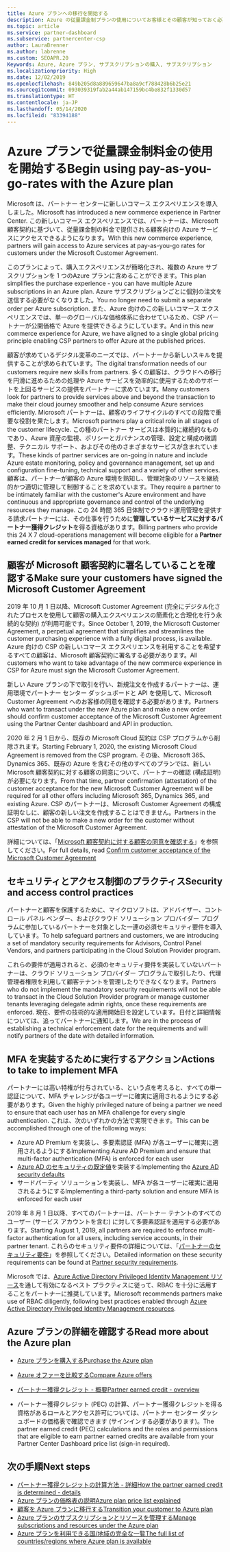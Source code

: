 ```yaml
---
title: Azure プランへの移行を開始する
description: Azure の従量課金制プランの使用についてお客様とその顧客が知っておく必要があること (最初の手順、セキュリティに関する注意事項、開始方法など) を説明します。
ms.topic: article
ms.service: partner-dashboard
ms.subservice: partnercenter-csp
author: LauraBrenner
ms.author: labrenne
ms.custom: SEOAPR.20
Keywords: Azure, Azure プラン, サブスクリプションの購入, サブスクリプション
ms.localizationpriority: High
ms.date: 12/02/2019
ms.openlocfilehash: 849b205d8a889659647ba8a9cf788428b6b25e21
ms.sourcegitcommit: 093039319fab2a44ab147159bc4be832f1330d57
ms.translationtype: HT
ms.contentlocale: ja-JP
ms.lasthandoff: 05/14/2020
ms.locfileid: "83394188"
---
```

# <a name="begin-using-pay-as-you-go-rates-with-the-azure-plan"></a><span data-ttu-id="09cd5-104">Azure プランで従量課金制料金の使用を開始する</span><span class="sxs-lookup"><span data-stu-id="09cd5-104">Begin using pay-as-you-go-rates with the Azure plan</span></span>

<span data-ttu-id="09cd5-105">Microsoft は、パートナー センターに新しいコマース エクスペリエンスを導入しました。</span><span class="sxs-lookup"><span data-stu-id="09cd5-105">Microsoft has introduced a new commerce experience in Partner Center.</span></span>  <span data-ttu-id="09cd5-106">この新しいコマース エクスペリエンスでは、パートナーは、Microsoft 顧客契約に基づいて、従量課金制の料金で提供される顧客向けの Azure サービスにアクセスできるようになります。</span><span class="sxs-lookup"><span data-stu-id="09cd5-106">With this new commerce experience, partners will gain access to Azure services at pay-as-you-go rates for customers under the Microsoft Customer Agreement.</span></span>

<span data-ttu-id="09cd5-107">このプランによって、購入エクスペリエンスが簡略化され、複数の Azure サブスクリプションを 1 つのAzure プランに含めることができます。</span><span class="sxs-lookup"><span data-stu-id="09cd5-107">This plan simplifies the purchase experience - you can have multiple Azure subscriptions in an Azure plan.</span></span> <span data-ttu-id="09cd5-108">Azure サブスクリプションごとに個別の注文を送信する必要がなくなりました。</span><span class="sxs-lookup"><span data-stu-id="09cd5-108">You no longer need to submit a separate order per Azure subscription.</span></span> <span data-ttu-id="09cd5-109">また、Azure 向けのこの新しいコマース エクスペリエンスでは、単一のグローバルな価格体系に合わせているため、CSP パートナーが公開価格で Azure を提供できるようにしています。</span><span class="sxs-lookup"><span data-stu-id="09cd5-109">And in this new commerce experience for Azure, we have aligned to a single global pricing principle enabling CSP partners to offer Azure at the published prices.</span></span>

<span data-ttu-id="09cd5-110">顧客が求めているデジタル変革のニーズでは、パートナーから新しいスキルを提供することが求められています。</span><span class="sxs-lookup"><span data-stu-id="09cd5-110">The digital transformation needs of our customers require new skills from partners.</span></span> <span data-ttu-id="09cd5-111">多くの顧客は、クラウドへの移行を円滑に進めるための処理や Azure サービスを効率的に使用するためのサポートを上回るサービスの提供をパートナーに求めています。</span><span class="sxs-lookup"><span data-stu-id="09cd5-111">Many customers look for partners to provide services above and beyond the transaction to make their cloud journey smoother and help consume Azure services efficiently.</span></span> <span data-ttu-id="09cd5-112">Microsoft パートナーは、顧客のライフサイクルのすべての段階で重要な役割を果たします。</span><span class="sxs-lookup"><span data-stu-id="09cd5-112">Microsoft partners play a critical role in all stages of the customer lifecycle.</span></span> <span data-ttu-id="09cd5-113">この種のパートナー サービスは本質的に継続的なものであり、Azure 資産の監視、ポリシーとガバナンスの管理、設定と構成の微調整、テクニカル サポート、およびその他のさまざまなサービスが含まれています。</span><span class="sxs-lookup"><span data-stu-id="09cd5-113">These kinds of partner services are on-going in nature and include Azure estate monitoring, policy and governance management, set up and configuration fine-tuning, technical support and a variety of other services.</span></span> <span data-ttu-id="09cd5-114">顧客は、パートナーが顧客の Azure 環境を熟知し、管理対象のリソースを継続的かつ適切に管理して制御することを求めています。</span><span class="sxs-lookup"><span data-stu-id="09cd5-114">They require a partner to be intimately familiar with the customer's Azure environment and have continuous and appropriate governance and control of the underlying resources they manage.</span></span> <span data-ttu-id="09cd5-115">この 24 時間 365 日体制でクラウド運用管理を提供する請求パートナーには、その仕事を行うために**管理しているサービスに対するパートナー獲得クレジット**を得る資格があります。</span><span class="sxs-lookup"><span data-stu-id="09cd5-115">Billing partners who provide this 24 X 7 cloud-operations management will become eligible for a **Partner earned credit for services managed** for that work.</span></span>

## <a name="make-sure-your-customers-have-signed-the-microsoft-customer-agreement"></a><span data-ttu-id="09cd5-116">顧客が Microsoft 顧客契約に署名していることを確認する</span><span class="sxs-lookup"><span data-stu-id="09cd5-116">Make sure your customers have signed the Microsoft Customer Agreement</span></span>

<span data-ttu-id="09cd5-117">2019 年 10 月 1 日以降、Microsoft Customer Agreement (完全にデジタル化されたプロセスを使用して顧客の購入エクスペリエンスの簡素化と合理化を行う永続的な契約) が利用可能です。</span><span class="sxs-lookup"><span data-stu-id="09cd5-117">Since October 1, 2019, the Microsoft Customer Agreement, a perpetual agreement that simplifies and streamlines the customer purchasing experience with a fully digital process, is available.</span></span> <span data-ttu-id="09cd5-118">Azure 向けの CSP の新しいコマース エクスペリエンスを利用することを希望するすべての顧客は、Microsoft 顧客契約に署名する必要があります。</span><span class="sxs-lookup"><span data-stu-id="09cd5-118">All customers who want to take advantage of the new commerce experience in CSP for Azure must sign the Microsoft Customer Agreement.</span></span>

<span data-ttu-id="09cd5-119">新しい Azure プランの下で取引を行い、新規注文を作成するパートナーは、運用環境でパートナー センター ダッシュボードと API を使用して、Microsoft Customer Agreement へのお客様の同意を確認する必要があります。</span><span class="sxs-lookup"><span data-stu-id="09cd5-119">Partners who want to transact under the new Azure plan and make a new order should confirm customer acceptance of the Microsoft Customer Agreement using the Partner Center dashboard and API in production.</span></span>

<span data-ttu-id="09cd5-120">2020 年 2 月 1 日から、既存の Microsoft Cloud 契約は CSP プログラムから削除されます。</span><span class="sxs-lookup"><span data-stu-id="09cd5-120">Starting February 1, 2020, the existing Microsoft Cloud Agreement is removed from the CSP program.</span></span> <span data-ttu-id="09cd5-121">その後、Microsoft 365、Dynamics 365、既存の Azure を含むその他のすべてのプランでは、新しい Microsoft 顧客契約に対する顧客の同意について、パートナーの確認 (構成証明) が必要になります。</span><span class="sxs-lookup"><span data-stu-id="09cd5-121">From that time, partner confirmation (attestation) of the customer acceptance for the new Microsoft Customer Agreement will be required for all other offers including Microsoft 365, Dynamics 365, and existing Azure.</span></span> <span data-ttu-id="09cd5-122">CSP のパートナーは、Microsoft Customer Agreement の構成証明なしに、顧客の新しい注文を作成することはできません。</span><span class="sxs-lookup"><span data-stu-id="09cd5-122">Partners in the CSP will not be able to make a new order for the customer without attestation of the Microsoft Customer Agreement.</span></span>

<span data-ttu-id="09cd5-123">詳細については、「[Microsoft 顧客契約に対する顧客の同意を確認する](confirm-customer-agreement.md)」を参照してください。</span><span class="sxs-lookup"><span data-stu-id="09cd5-123">For full details, read [Confirm customer acceptance of the Microsoft Customer Agreement](confirm-customer-agreement.md)</span></span>

## <a name="security-and-access-control-practices"></a><span data-ttu-id="09cd5-124">セキュリティとアクセス制御のプラクティス</span><span class="sxs-lookup"><span data-stu-id="09cd5-124">Security and access control practices</span></span>

<span data-ttu-id="09cd5-125">パートナーと顧客を保護するために、マイクロソフトは、アドバイザー、コントロール パネル ベンダー、およびクラウド ソリューション プロバイダー プログラムに参加しているパートナーを対象とした一連の必須セキュリティ要件を導入しています。</span><span class="sxs-lookup"><span data-stu-id="09cd5-125">To help safeguard partners and customers, we are introducing a set of mandatory security requirements for Advisors, Control Panel Vendors, and partners participating in the Cloud Solution Provider program.</span></span>

<span data-ttu-id="09cd5-126">これらの要件が適用されると、必須のセキュリティ要件を実装していないパートナーは、クラウド ソリューション プロバイダー プログラムで取引したり、代理管理者権限を利用して顧客テナントを管理したりできなくなります。</span><span class="sxs-lookup"><span data-stu-id="09cd5-126">Partners who do not implement the mandatory security requirements will not be able to transact in the Cloud Solution Provider program or manage customer tenants leveraging delegate admin rights, once these requirements are enforced.</span></span> <span data-ttu-id="09cd5-127">現在、要件の技術的な適用開始日を設定しています。日付と詳細情報については、追ってパートナーに通知します。</span><span class="sxs-lookup"><span data-stu-id="09cd5-127">We are in the process of establishing a technical enforcement date for the requirements and will notify partners of the date with detailed information.</span></span>

## <a name="actions-to-take-to-implement-mfa"></a><span data-ttu-id="09cd5-128">MFA を実装するために実行するアクション</span><span class="sxs-lookup"><span data-stu-id="09cd5-128">Actions to take to implement MFA</span></span>

<span data-ttu-id="09cd5-129">パートナーには高い特権が付与されている、という点を考えると、すべての単一認証について、MFA チャレンジが各ユーザーに確実に適用されるようにする必要があります。</span><span class="sxs-lookup"><span data-stu-id="09cd5-129">Given the highly privileged nature of being a partner we need to ensure that each user has an MFA challenge for every single authentication.</span></span> <span data-ttu-id="09cd5-130">これは、次のいずれかの方法で実現できます。</span><span class="sxs-lookup"><span data-stu-id="09cd5-130">This can be accomplished through one of the following ways:</span></span>

- <span data-ttu-id="09cd5-131">Azure AD Premium を実装し、多要素認証 (MFA) が各ユーザーに確実に適用されるようにする</span><span class="sxs-lookup"><span data-stu-id="09cd5-131">Implementing Azure AD Premium and ensure that multi-factor authentication (MFA) is enforced for each user</span></span>
- <span data-ttu-id="09cd5-132">[Azure AD のセキュリティの既定値](https://docs.microsoft.com/azure/active-directory/conditional-access/concept-conditional-access-security-defaults)を実装する</span><span class="sxs-lookup"><span data-stu-id="09cd5-132">Implementing the [Azure AD security defaults](https://docs.microsoft.com/azure/active-directory/conditional-access/concept-conditional-access-security-defaults)</span></span>
- <span data-ttu-id="09cd5-133">サードパーティ ソリューションを実装し、MFA が各ユーザーに確実に適用されるようにする</span><span class="sxs-lookup"><span data-stu-id="09cd5-133">Implementing a third-party solution and ensure MFA is enforced for each user</span></span>

<span data-ttu-id="09cd5-134">2019 年 8 月 1 日以降、すべてのパートナーは、パートナー テナントのすべてのユーザー (サービス アカウントを含む) に対して多要素認証を適用する必要があります。</span><span class="sxs-lookup"><span data-stu-id="09cd5-134">Starting August 1, 2019, all partners are required to enforce multi-factor authentication for all users, including service accounts, in their partner tenant.</span></span> <span data-ttu-id="09cd5-135">これらのセキュリティ要件の詳細については、「[パートナーのセキュリティ要件](https://docs.microsoft.com/partner-center/partner-security-requirements)」を参照してください。</span><span class="sxs-lookup"><span data-stu-id="09cd5-135">Detailed information on these security requirements can be found at [Partner security requirements](https://docs.microsoft.com/partner-center/partner-security-requirements).</span></span>

<span data-ttu-id="09cd5-136">Microsoft では、[Azure Active Directory Privileged Identity Management リソース](https://docs.microsoft.com/azure/active-directory/privileged-identity-management/pim-configure)を通して有効になるベスト プラクティスに従って、RBAC を十分に活用することをパートナーに推奨しています。</span><span class="sxs-lookup"><span data-stu-id="09cd5-136">Microsoft recommends partners make use of RBAC diligently, following best practices enabled through [Azure Active Directory Privileged Identity Management resources](https://docs.microsoft.com/azure/active-directory/privileged-identity-management/pim-configure).</span></span>

## <a name="read-more-about-the-azure-plan"></a><span data-ttu-id="09cd5-137">Azure プランの詳細を確認する</span><span class="sxs-lookup"><span data-stu-id="09cd5-137">Read more about the Azure plan</span></span>

- [<span data-ttu-id="09cd5-138">Azure プランを購入する</span><span class="sxs-lookup"><span data-stu-id="09cd5-138">Purchase the Azure plan</span></span>](purchase-azure-plan.md)

- [<span data-ttu-id="09cd5-139">Azure オファーを比較する</span><span class="sxs-lookup"><span data-stu-id="09cd5-139">Compare Azure offers</span></span>](compare-azure-offers.md)

- [<span data-ttu-id="09cd5-140">パートナー獲得クレジット - 概要</span><span class="sxs-lookup"><span data-stu-id="09cd5-140">Partner earned credit - overview</span></span>](partner-earned-credit.md)

- <span data-ttu-id="09cd5-141">パートナー獲得クレジット (PEC) の計算、パートナー獲得クレジットを得る資格があるロールとアクセス許可については、パートナー センター ダッシュボードの価格表で確認できます (サインインする必要があります)。</span><span class="sxs-lookup"><span data-stu-id="09cd5-141">The partner earned credit (PEC) calculations and the roles and permissions that are eligible to earn partner earned credits are available from your Partner Center Dashboard price list (sign-in required).</span></span>

## <a name="next-steps"></a><span data-ttu-id="09cd5-142">次の手順</span><span class="sxs-lookup"><span data-stu-id="09cd5-142">Next steps</span></span> 

- [<span data-ttu-id="09cd5-143">パートナー獲得クレジットの計算方法 - 詳細</span><span class="sxs-lookup"><span data-stu-id="09cd5-143">How the partner earned credit is determined - details</span></span>](partner-earned-credit-explanation.md)
- [<span data-ttu-id="09cd5-144">Azure プランの価格表の説明</span><span class="sxs-lookup"><span data-stu-id="09cd5-144">Azure plan price list explained</span></span>](azure-plan-price-list.md)
- [<span data-ttu-id="09cd5-145">顧客を Azure プランに移行する</span><span class="sxs-lookup"><span data-stu-id="09cd5-145">Transition your customer to Azure plan</span></span>](azure-plan-transition.md)
- [<span data-ttu-id="09cd5-146">Azure プランのサブスクリプションとリソースを管理する</span><span class="sxs-lookup"><span data-stu-id="09cd5-146">Manage subscriptions and resources under the Azure plan</span></span>](azure-plan-manage.md)
- [<span data-ttu-id="09cd5-147">Azure プランを利用できる国/地域の完全な一覧</span><span class="sxs-lookup"><span data-stu-id="09cd5-147">The full list of countries/regions where Azure plan is available</span></span>](https://query.prod.cms.rt.microsoft.com/cms/api/am/binary/RE3QN0x)
